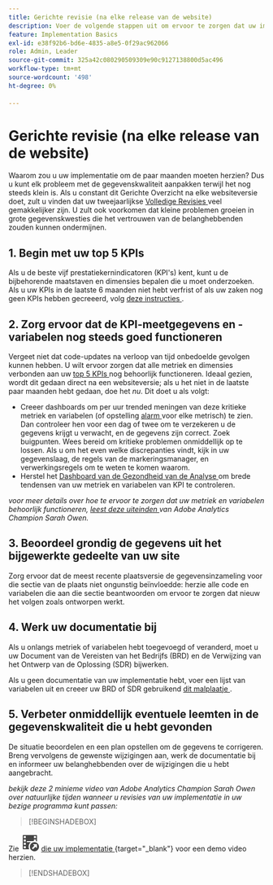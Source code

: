 ```yaml
---
title: Gerichte revisie (na elke release van de website)
description: Voer de volgende stappen uit om ervoor te zorgen dat uw implementatie foutloos en in overeenstemming met uw KPI's blijft.
feature: Implementation Basics
exl-id: e38f92b6-bd6e-4835-a8e5-0f29ac962066
role: Admin, Leader
source-git-commit: 325a42c080290509309e90c9127138800d5ac496
workflow-type: tm+mt
source-wordcount: '498'
ht-degree: 0%

---
```


# Gerichte revisie (na elke release van de website)

Waarom zou u uw implementatie om de paar maanden moeten herzien? Dus u kunt elk probleem met de gegevenskwaliteit aanpakken terwijl het nog steeds klein is. Als u constant dit Gerichte Overzicht na elke websiteversie doet, zult u vinden dat uw tweejaarlijkse [ Volledige Revisies ](/help/implement/review/full-review.md) veel gemakkelijker zijn. U zult ook voorkomen dat kleine problemen groeien in grote gegevenskwesties die het vertrouwen van de belanghebbenden zouden kunnen ondermijnen.

## &#x200B;1. Begin met uw top 5 KPIs

Als u de beste vijf prestatiekernindicatoren (KPI&#39;s) kent, kunt u de bijbehorende maatstaven en dimensies bepalen die u moet onderzoeken. Als u uw KPIs in de laatste 6 maanden niet hebt verfrist of als uw zaken nog geen KPIs hebben gecreeerd, volg [ deze instructies ](/help/implement/review/define-kpis.md).

## &#x200B;2. Zorg ervoor dat de KPI-meetgegevens en -variabelen nog steeds goed functioneren

Vergeet niet dat code-updates na verloop van tijd onbedoelde gevolgen kunnen hebben. U wilt ervoor zorgen dat alle metriek en dimensies verbonden aan uw [ top 5 KPIs ](/help/implement/review/define-kpis.md) nog behoorlijk functioneren. Ideaal gezien, wordt dit gedaan direct na een websiteversie; als u het niet in de laatste paar maanden hebt gedaan, doe het *nu*. Dit doet u als volgt:

* Creeer dashboards om per uur trended meningen van deze kritieke metriek en variabelen (of opstelling [ alarm ](/help/components/alerts/alerts-overview.md) voor elke metrisch) te zien. Dan controleer hen voor een dag of twee om te verzekeren u de gegevens krijgt u verwacht, en de gegevens zijn correct. Zoek buigpunten. Wees bereid om kritieke problemen onmiddellijk op te lossen. Als u om het even welke discrepanties vindt, kijk in uw gegevenslaag, de regels van de markeringsmanager, en verwerkingsregels om te weten te komen waarom.
* Herstel het [ Dashboard van de Gezondheid van de Analyse ](https://express.adobe.com/page/tnNQGNlfzta3b/) om brede tendensen van uw metriek en variabelen van KPI te controleren.

*voor meer details over hoe te ervoor te zorgen dat uw metriek en variabelen behoorlijk functioneren, [ leest deze uiteinden ](https://experienceleaguecommunities.adobe.com/t5/adobe-analytics-discussions/my-five-best-tips-for-keeping-adobe-analytics-humming/td-p/388608) van Adobe Analytics Champion Sarah Owen.*

## &#x200B;3. Beoordeel grondig de gegevens uit het bijgewerkte gedeelte van uw site

Zorg ervoor dat de meest recente plaatsversie de gegevensinzameling voor die sectie van de plaats niet ongunstig beïnvloedde: herzie alle code en variabelen die aan die sectie beantwoorden om ervoor te zorgen dat nieuw het volgen zoals ontworpen werkt.

## &#x200B;4. Werk uw documentatie bij

Als u onlangs metriek of variabelen hebt toegevoegd of veranderd, moet u uw Document van de Vereisten van het Bedrijfs (BRD) en de Verwijzing van het Ontwerp van de Oplossing (SDR) bijwerken.

Als u geen documentatie van uw implementatie hebt, voer een lijst van variabelen uit en creeer uw BRD of SDR gebruikend [ dit malplaatje ](https://experienceleague.adobe.com/docs/analytics-learn/tutorials/implementation/implementation-basics/creating-a-business-requirements-document.html?lang=nl-NL#implementation).

## &#x200B;5. Verbeter onmiddellijk eventuele leemten in de gegevenskwaliteit die u hebt gevonden

De situatie beoordelen en een plan opstellen om de gegevens te corrigeren. Breng vervolgens de gewenste wijzigingen aan, werk de documentatie bij en informeer uw belanghebbenden over de wijzigingen die u hebt aangebracht.

*bekijk deze 2 minieme video van Adobe Analytics Champion Sarah Owen over natuurlijke tijden wanneer u revisies van uw implementatie in uw bezige programma kunt passen:*


>[!BEGINSHADEBOX]

Zie ![ VideoCheckedOut ](/help/assets/icons/VideoCheckedOut.svg) [ die uw implementatie ](https://video.tv.adobe.com/v/328340?quality=12&learn=on){target="_blank"} voor een demo video herzien.

>[!ENDSHADEBOX]


